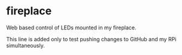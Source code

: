 # fireplace
Web based control of LEDs mounted in my fireplace.

This line is added only to test pushing changes to GitHub and my RPi simultaneously.